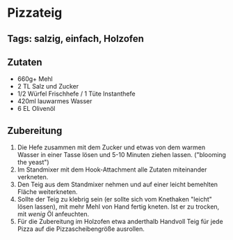 # Pizzateig
## Tags: salzig, einfach, Holzofen
## Zutaten
- 660g+ Mehl 
- 2 TL Salz und Zucker
- 1/2 Würfel Frischhefe / 1 Tüte Instanthefe
- 420ml lauwarmes Wasser
- 6 EL Olivenöl

## Zubereitung
1. Die Hefe zusammen mit dem Zucker und etwas von dem warmen Wasser in einer Tasse lösen und 5-10 Minuten ziehen lassen. ("blooming the yeast")
2. Im Standmixer mit dem Hook-Attachment alle Zutaten miteinander verkneten.
3. Den Teig aus dem Standmixer nehmen und auf einer leicht bemehlten Fläche weiterkneten.
4. Sollte der Teig zu klebrig sein (er sollte sich vom Knethaken "leicht" lösen lassen), mit mehr Mehl von Hand fertig kneten. Ist er zu trocken, mit *wenig* Öl anfeuchten.
5. Für die Zubereitung im Holzofen etwa anderthalb Handvoll Teig für jede Pizza auf die Pizzascheibengröße ausrollen.

